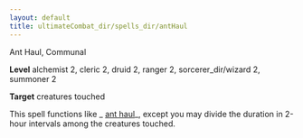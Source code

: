 ```yaml
---
layout: default
title: ultimateCombat_dir/spells_dir/antHaul
---
```

Ant Haul, Communal

**Level** alchemist 2, cleric 2, druid 2, ranger 2, sorcerer_dir/wizard 2, summoner 2

**Target** creatures touched

This spell functions like _ [ant haul](advanced_dir/spells_dir/antHaul#_ant-haul-)_, except you may divide the duration in 2-hour intervals among the creatures touched.

